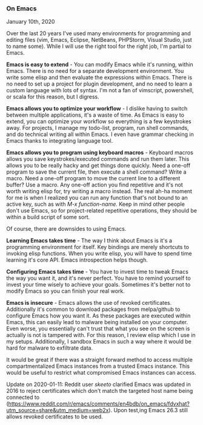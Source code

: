 
### On Emacs 

January 10th, 2020

Over the last 20 years I've used many  environments for programming and editing files (vim, Emacs, Eclipse, NetBeans, PHPStorm, Visual Studio, just to name some). While I will use the right tool for the right job, I'm partial to Emacs.


**Emacs is easy to extend** - You can modify Emacs while it's running, within Emacs. There is no need for a separate development environment. You write some elisp and then evaluate the expressions within Emacs. There is no need to set up a project for plugin development, and no need to learn a custom language with lots of syntax. I'm not a fan of vimscript, powershell, or scala for this reason, but I digress.

**Emacs allows you to optimize your workflow** - I dislike having to switch between multiple applications, it's a waste of time. As Emacs is easy to extend, you can optimize your workflow so everything is a few keystrokes away. For projects, I manage my todo-list, program, run shell commands, and do technical writing all within Emacs. I even have grammar checking in Emacs thanks to integrating language tool.

**Emacs allows you to program using keyboard macros** - Keyboard macros allows you save keystrokes/executed commands and run them later. This allows you to be really hacky and get things done quickly. Need a one-off program to save the current file, then execute a shell command? Write a macro. Need a one-off program to move the current line to a different buffer? Use a macro. Any one-off action you find repetitive and it's not worth writing elisp for, try writing a macro instead. The real ah-ha moment for me is when I realized you can run any function that's not bound to an active key, such as with *M-x function-name*. Keep in mind other people don't use Emacs, so for project-related repetitive operations, they should be within a build script of some sort.

Of course, there are downsides to using Emacs.

**Learning Emacs takes time** - The way I think about Emacs is it's a programming environment for itself. Key bindings are merely shortcuts to invoking  elisp functions. When you write elisp, you will have to spend time learning it's core API. Emacs introspection helps though.

**Configuring Emacs takes time** - You have to invest time to tweak Emacs the way you want it, and it's never perfect. You have to remind yourself to invest your time wisely to achieve your goals. Sometimes it's better not to modify Emacs so you can finish your real work.

**Emacs is insecure** - Emacs allows the use of revoked certificates.  Additionally it's common to download packages from melpa/github to configure Emacs how you want it. As these packages are executed within Emacs, this can easily lead to malware being installed on your computer. Even worse, you essentially can't trust that what you see on the screen is actually is not is tampered with. For this reason, I review elisp which I use in my setups. Additionally, I sandbox Emacs in such a way where it would be hard for malware to exfiltrate data. 

It would be great if there was a straight forward method to  access multiple compartmentalized Emacs instances from a trusted Emacs instance. This would be useful to restrict what compromised Emacs instances can access.

Update on 2020-01-11: Reddit user *skeeto* clarified Emacs was updated in 2016 to reject certificates which don't match the targeted host name being connected to (https://www.reddit.com/r/emacs/comments/en4bdb/on_emacs/fdvxhat?utm_source=share&utm_medium=web2x). Upon test,ing Emacs 26.3 still allows revoked certificates to be used.

